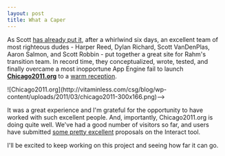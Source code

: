 ```yaml
---
layout: post
title: What a Caper
---
```


As Scott [has already put it](http://scottvdp.com/2011/03/08/introducing-chicago2011-org/), after a whirlwind six days, an excellent team of most righteous dudes - Harper Reed, Dylan Richard, Scott VanDenPlas, Aaron Salmon, and Scott Robbin - put together a great site for Rahm's transition team. In record time, they conceptualized, wrote, tested, and finally overcame a most inopportune App Engine fail to launch __[Chicago2011.org](http://www.chicago2011.org)__ to a [warm reception](http://www.chicago2011.org/blog/statement-from-david-hoffman-on-this-site).

<!-->![Chicago2011.org](http://vitaminless.com/csg/blog/wp-content/uploads/2011/03/chicago2011-300x166.png)-->

It was a great experience and I'm grateful for the opportunity to have worked with such excellent people. And, importantly, Chicago2011.org is doing quite well. We've had a good number of visitors so far, and users have submitted [some pretty excellent](http://www.chicago2011.org/issues/fiscally-sound-government/) proposals on the Interact tool.

I'll be excited to keep working on this project and seeing how far it can go.